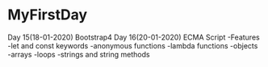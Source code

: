 # MyFirstDay

Day 15(18-01-2020)
	Bootstrap4
Day 16(20-01-2020)
	ECMA Script
	-Features
	-let and const keywords
	-anonymous functions
	-lambda functions
	-objects
	-arrays
	-loops
	-strings and string methods
